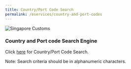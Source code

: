 ```yaml
---
title: Country/Port Code Search
permalink: /eservices/country-and-port-codes
---
```


![Singapore Customs](https://www.tradenet.gov.sg/tradenet/resources/images/sc_masthead.gif?ctoken=YGNP-L9DN-P1FL-QE9G-ATQ5-EGXM-B49S-8PU6)

### Country and Port code Search Engine

Click [here](https://www.tradenet.gov.sg/tradenet/portlets/search/searchCountryPort/searchInitCountryPort.do) for Country/Port Code Search.

Note: Search criteria should be in alphanumeric characters.
